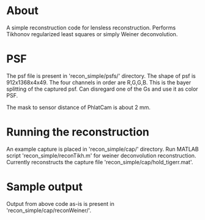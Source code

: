 # About
A simple reconstruction code for lensless reconstruction. Performs Tikhonov regularized least squares or simply Weiner deconvolution.

# PSF
The psf file is present in 'recon_simple/psfs/' directory. The shape of psf is 912x1368x4x49.  The four channels in order are R,G,G,B. This is the bayer splitting of the captured psf. 
Can disregard one of the Gs and use it as color PSF.

The mask to sensor distance of PhlatCam is about 2 mm.

# Running the reconstruction
An example capture is placed in 'recon_simple/cap/' directory.
Run MATLAB script 'recon_simple/reconTikh.m' for weiner deconvolution reconstruction.
Currently reconstructs the capture file 'recon_simple/cap/hold_tigerr.mat'.

# Sample output
Output from above code as-is is present in 'recon_simple/cap/reconWeiner/'.

